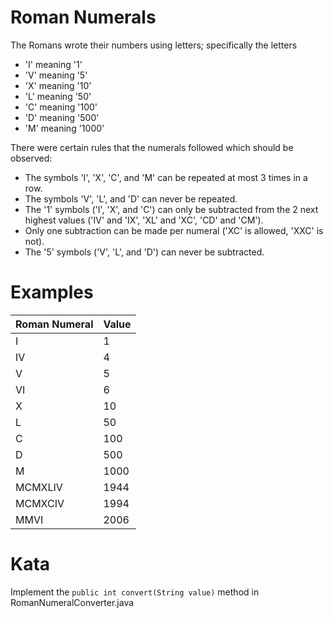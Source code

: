 # Roman Numerals

The Romans wrote their numbers using letters; 
specifically the letters 
* 'I' meaning '1' 
* 'V' meaning '5' 
* 'X' meaning '10' 
* 'L' meaning '50' 
* 'C' meaning '100' 
* 'D' meaning '500' 
* 'M' meaning '1000'

There were certain rules that the numerals followed which should be observed:

* The symbols 'I', 'X', 'C', and 'M' can be repeated at most 3 times in a row. 
* The symbols 'V', 'L', and 'D' can never be repeated. 
* The '1' symbols ('I', 'X', and 'C') can only be subtracted from the 2 next highest values ('IV' and 'IX', 'XL' and 'XC', 'CD' and 'CM'). 
* Only one subtraction can be made per numeral ('XC' is allowed, 'XXC' is not). 
* The '5' symbols ('V', 'L', and 'D') can never be subtracted.

# Examples

Roman Numeral | Value 
------------- | ----- 
I             | 1 
IV            | 4 
V             | 5 
VI            | 6 
X             | 10 
L             | 50 
C             | 100 
D             | 500 
M             | 1000 
MCMXLIV       | 1944 
MCMXCIV       | 1994 
MMVI          | 2006 

# Kata

Implement the `public int convert(String value)` method in RomanNumeralConverter.java

